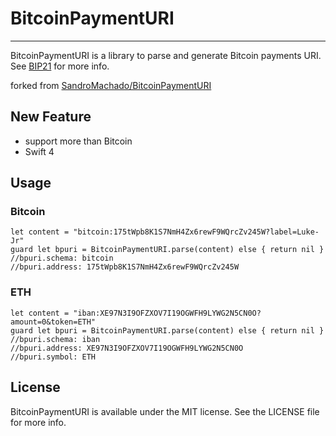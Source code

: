# BitcoinPaymentURI
___

BitcoinPaymentURI is a library to parse and generate Bitcoin payments URI.  
See [BIP21](https://github.com/bitcoin/bips/blob/master/bip-0021.mediawiki) for more info.

forked from [SandroMachado/BitcoinPaymentURI](https://github.com/SandroMachado/BitcoinPaymentURI)

## New Feature


- support more than Bitcoin
- Swift 4


## Usage

### Bitcoin

	let content = "bitcoin:175tWpb8K1S7NmH4Zx6rewF9WQrcZv245W?label=Luke-Jr"
	guard let bpuri = BitcoinPaymentURI.parse(content) else { return nil }
	//bpuri.schema: bitcoin
	//bpuri.address: 175tWpb8K1S7NmH4Zx6rewF9WQrcZv245W
	
### ETH 

	let content = "iban:XE97N3I9OFZXOV7I19OGWFH9LYWG2N5CN0O?amount=0&token=ETH"
	guard let bpuri = BitcoinPaymentURI.parse(content) else { return nil }
	//bpuri.schema: iban
	//bpuri.address: XE97N3I9OFZXOV7I19OGWFH9LYWG2N5CN0O
	//bpuri.symbol: ETH	
	
## License

BitcoinPaymentURI is available under the MIT license. See the LICENSE file for more info.